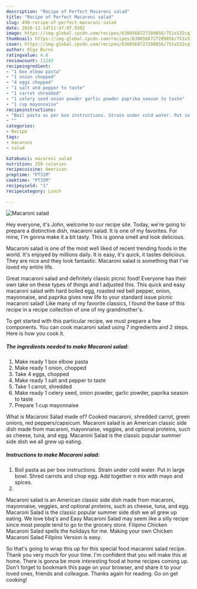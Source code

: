 ```yaml
---
description: "Recipe of Perfect Macaroni salad"
title: "Recipe of Perfect Macaroni salad"
slug: 490-recipe-of-perfect-macaroni-salad
date: 2020-12-14T11:47:07.930Z
image: https://img-global.cpcdn.com/recipes/6308568727289856/751x532cq70/macaroni-salad-recipe-main-photo.jpg
thumbnail: https://img-global.cpcdn.com/recipes/6308568727289856/751x532cq70/macaroni-salad-recipe-main-photo.jpg
cover: https://img-global.cpcdn.com/recipes/6308568727289856/751x532cq70/macaroni-salad-recipe-main-photo.jpg
author: Olga Burns
ratingvalue: 4.6
reviewcount: 11243
recipeingredient:
- "1 box elbow pasta"
- "1 onion chopped"
- "4 eggs chopped"
- "1 salt and pepper to taste"
- "1 carrot shredded"
- "1 celery seed onion powder garlic powder paprika season to taste"
- "1 cup mayonnaise"
recipeinstructions:
- "Boil pasta as per box instructions. Strain under cold water. Put in large bowl. Shred carrots and chop egg. Add together n mix with mayo and spices."
- ""
categories:
- Recipe
tags:
- macaroni
- salad

katakunci: macaroni salad 
nutrition: 259 calories
recipecuisine: American
preptime: "PT31M"
cooktime: "PT35M"
recipeyield: "1"
recipecategory: Lunch

---
```



![Macaroni salad](https://img-global.cpcdn.com/recipes/6308568727289856/751x532cq70/macaroni-salad-recipe-main-photo.jpg)

Hey everyone, it's John, welcome to our recipe site. Today, we're going to prepare a distinctive dish, macaroni salad. It is one of my favorites. For mine, I'm gonna make it a bit tasty. This is gonna smell and look delicious.

Macaroni salad is one of the most well liked of recent trending foods in the world. It's enjoyed by millions daily. It is easy, it's quick, it tastes delicious. They are nice and they look fantastic. Macaroni salad is something that I've loved my entire life.

Great macaroni salad and definitely classic picnic food! Everyone has their own take on these types of things and I adjusted this. This quick and easy macaroni salad with hard boiled egg, roasted red bell pepper, onion, mayonnaise, and paprika gives new life to your standard issue picnic macaroni salad! Like many of my favorite classics, I found the base of this recipe in a recipe collection of one of my grandmother&#39;s.


To get started with this particular recipe, we must prepare a few components. You can cook macaroni salad using 7 ingredients and 2 steps. Here is how you cook it.

<!--inarticleads1-->

##### The ingredients needed to make Macaroni salad:

1. Make ready 1 box elbow pasta
1. Make ready 1 onion, chopped
1. Take 4 eggs, chopped
1. Make ready 1 salt and pepper to taste
1. Take 1 carrot, shredded
1. Make ready 1 celery seed, onion powder, garlic powder, paprika season to taste
1. Prepare 1 cup mayonnaise


What is Macaroni Salad made of? Cooked macaroni, shredded carrot, green onions, red peppers/capsicum. Macaroni salad is an American classic side dish made from macaroni, mayonnaise, veggies, and optional proteins, such as cheese, tuna, and egg. Macaroni Salad is the classic popular summer side dish we all grew up eating. 

<!--inarticleads2-->

##### Instructions to make Macaroni salad:

1. Boil pasta as per box instructions. Strain under cold water. Put in large bowl. Shred carrots and chop egg. Add together n mix with mayo and spices.
1. 


Macaroni salad is an American classic side dish made from macaroni, mayonnaise, veggies, and optional proteins, such as cheese, tuna, and egg. Macaroni Salad is the classic popular summer side dish we all grew up eating. We love bbq&#39;s and Easy Macaroni Salad may seem like a silly recipe since most people tend to go to the grocery store. Filipino Chicken Macaroni Salad spells the holidays for me. Making your own Chicken Macaroni Salad Filipino Version is easy. 

So that's going to wrap this up for this special food macaroni salad recipe. Thank you very much for your time. I'm confident that you will make this at home. There is gonna be more interesting food at home recipes coming up. Don't forget to bookmark this page on your browser, and share it to your loved ones, friends and colleague. Thanks again for reading. Go on get cooking!
